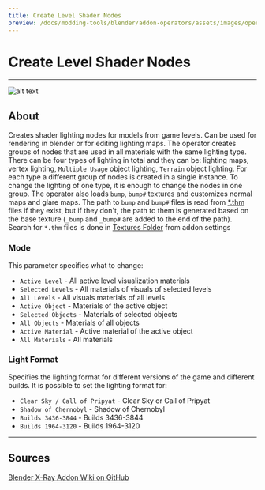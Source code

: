 ```yaml
---
title: Create Level Shader Nodes
preview: /docs/modding-tools/blender/addon-operators/assets/images/operator-create-level-shader-nodes.png
---
```


# Create Level Shader Nodes

___

![alt text](assets/images/operator-create-level-shader-nodes.png)

## About

Creates shader lighting nodes for models from game levels. Can be used for rendering in blender or for editing lighting maps. The operator creates groups of nodes that are used in all materials with the same lighting type. There can be four types of lighting in total and they can be: lighting maps, vertex lighting, `Multiple Usage` object lighting, `Terrain` object lighting. For each type a different group of nodes is created in a single instance. To change the lighting of one type, it is enough to change the nodes in one group. The operator also loads `bump`, `bump#` textures and customizes normal maps and glare maps. The path to `bump` and `bump#` files is read from [*.thm](../../../references/file-formats/textures/thm.md) files if they exist, but if they don't, the path to them is generated based on the base texture (`_bump` and `_bump#` are added to the end of the path). Search for `*.thm` files is done in [Textures Folder](../addon-preference-panels/preference-panel-paths.md#textures-folder) from addon settings

### Mode

This parameter specifies what to change:

- `Active Level` - All active level visualization materials
- `Selected Levels` - All materials of visuals of selected levels
- `All Levels` - All visuals materials of all levels
- `Active Object` - Materials of the active object
- `Selected Objects` - Materials of selected objects
- `All Objects` - Materials of all objects
- `Active Material` - Active material of the active object
- `All Materials` - All materials

### Light Format

Specifies the lighting format for different versions of the game and different builds. It is possible to set the lighting format for:

- `Clear Sky / Call of Pripyat` - Clear Sky or Call of Pripyat
- `Shadow of Chernobyl` - Shadow of Chernobyl
- `Builds 3436-3844` - Builds 3436-3844
- `Builds 1964-3120` - Builds 1964-3120

___

## Sources

[Blender X-Ray Addon Wiki on GitHub](https://github.com/PavelBlend/blender-xray/wiki/Panel-Batch-Tools#create-level-shader-nodes)
